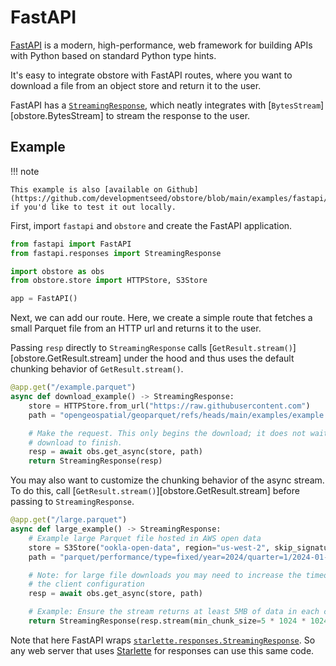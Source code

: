 # FastAPI

[FastAPI](https://fastapi.tiangolo.com/) is a modern, high-performance, web framework for building APIs with Python based on standard Python type hints.

It's easy to integrate obstore with FastAPI routes, where you want to download a file from an object store and return it to the user.

FastAPI has a [`StreamingResponse`](https://fastapi.tiangolo.com/advanced/custom-response/#streamingresponse), which neatly integrates with [`BytesStream`][obstore.BytesStream] to stream the response to the user.

## Example

!!! note

    This example is also [available on Github](https://github.com/developmentseed/obstore/blob/main/examples/fastapi/README.md) if you'd like to test it out locally.

First, import `fastapi` and `obstore` and create the FastAPI application.

```py
from fastapi import FastAPI
from fastapi.responses import StreamingResponse

import obstore as obs
from obstore.store import HTTPStore, S3Store

app = FastAPI()
```

Next, we can add our route. Here, we create a simple route that fetches a small
Parquet file from an HTTP url and returns it to the user.

Passing `resp` directly to `StreamingResponse` calls
[`GetResult.stream()`][obstore.GetResult.stream] under the hood and thus uses
the default chunking behavior of `GetResult.stream()`.

```py
@app.get("/example.parquet")
async def download_example() -> StreamingResponse:
    store = HTTPStore.from_url("https://raw.githubusercontent.com")
    path = "opengeospatial/geoparquet/refs/heads/main/examples/example.parquet"

    # Make the request. This only begins the download; it does not wait for the
    # download to finish.
    resp = await obs.get_async(store, path)
    return StreamingResponse(resp)
```

You may also want to customize the chunking behavior of the async stream. To do
this, call [`GetResult.stream()`][obstore.GetResult.stream] before passing to
`StreamingResponse`.

```py
@app.get("/large.parquet")
async def large_example() -> StreamingResponse:
    # Example large Parquet file hosted in AWS open data
    store = S3Store("ookla-open-data", region="us-west-2", skip_signature=True)
    path = "parquet/performance/type=fixed/year=2024/quarter=1/2024-01-01_performance_fixed_tiles.parquet"

    # Note: for large file downloads you may need to increase the timeout in
    # the client configuration
    resp = await obs.get_async(store, path)

    # Example: Ensure the stream returns at least 5MB of data in each chunk.
    return StreamingResponse(resp.stream(min_chunk_size=5 * 1024 * 1024))
```

Note that here FastAPI wraps
[`starlette.responses.StreamingResponse`](https://www.starlette.io/responses/#streamingresponse).
So any web server that uses [Starlette](https://www.starlette.io/) for responses
can use this same code.
